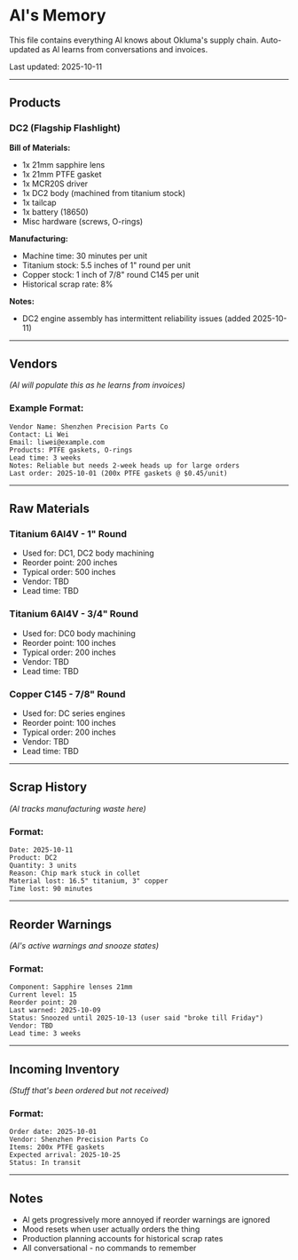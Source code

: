 # Al's Memory

This file contains everything Al knows about Okluma's supply chain.
Auto-updated as Al learns from conversations and invoices.

Last updated: 2025-10-11

---

## Products

### DC2 (Flagship Flashlight)

**Bill of Materials:**
- 1x 21mm sapphire lens
- 1x 21mm PTFE gasket
- 1x MCR20S driver
- 1x DC2 body (machined from titanium stock)
- 1x tailcap
- 1x battery (18650)
- Misc hardware (screws, O-rings)

**Manufacturing:**
- Machine time: 30 minutes per unit
- Titanium stock: 5.5 inches of 1" round per unit
- Copper stock: 1 inch of 7/8" round C145 per unit
- Historical scrap rate: 8%

**Notes:**
- DC2 engine assembly has intermittent reliability issues (added 2025-10-11)

---

## Vendors

*(Al will populate this as he learns from invoices)*

### Example Format:
```
Vendor Name: Shenzhen Precision Parts Co
Contact: Li Wei
Email: liwei@example.com
Products: PTFE gaskets, O-rings
Lead time: 3 weeks
Notes: Reliable but needs 2-week heads up for large orders
Last order: 2025-10-01 (200x PTFE gaskets @ $0.45/unit)
```

---

## Raw Materials

### Titanium 6Al4V - 1" Round
- Used for: DC1, DC2 body machining
- Reorder point: 200 inches
- Typical order: 500 inches
- Vendor: TBD
- Lead time: TBD

### Titanium 6Al4V - 3/4" Round
- Used for: DC0 body machining
- Reorder point: 100 inches
- Typical order: 200 inches
- Vendor: TBD
- Lead time: TBD

### Copper C145 - 7/8" Round
- Used for: DC series engines
- Reorder point: 100 inches
- Typical order: 200 inches
- Vendor: TBD
- Lead time: TBD

---

## Scrap History

*(Al tracks manufacturing waste here)*

### Format:
```
Date: 2025-10-11
Product: DC2
Quantity: 3 units
Reason: Chip mark stuck in collet
Material lost: 16.5" titanium, 3" copper
Time lost: 90 minutes
```

---

## Reorder Warnings

*(Al's active warnings and snooze states)*

### Format:
```
Component: Sapphire lenses 21mm
Current level: 15
Reorder point: 20
Last warned: 2025-10-09
Status: Snoozed until 2025-10-13 (user said "broke till Friday")
Vendor: TBD
Lead time: 3 weeks
```

---

## Incoming Inventory

*(Stuff that's been ordered but not received)*

### Format:
```
Order date: 2025-10-01
Vendor: Shenzhen Precision Parts Co
Items: 200x PTFE gaskets
Expected arrival: 2025-10-25
Status: In transit
```

---

## Notes

- Al gets progressively more annoyed if reorder warnings are ignored
- Mood resets when user actually orders the thing
- Production planning accounts for historical scrap rates
- All conversational - no commands to remember

